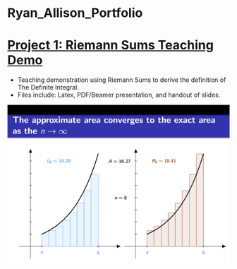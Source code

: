 # Ryan_Allison_Portfolio

# [Project 1: Riemann Sums Teaching Demo](https://github.com/ryanallison/Riemann-Sums-Teaching-Demo.git)
- Teaching demonstration using Riemann Sums to derive the definition of The Definite Integral.
- Files include: Latex, PDF/Beamer presentation, and handout of slides.

![](https://github.com/ryanallison/Ryan_Allison_Portfolio/blob/main/images/Riemann%20Sums%20Image.png)

